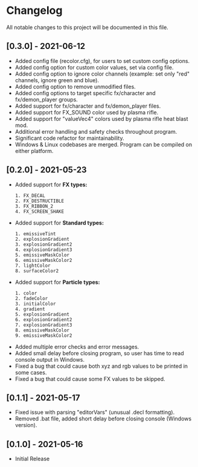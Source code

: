 # Changelog
All notable changes to this project will be documented in this file.

## [0.3.0] - 2021-06-12

- Added config file (recolor.cfg), for users to set custom config options.
- Added config option for custom color values, set via config file.
- Added config option to ignore color channels (example: set only "red" channels, ignore green and blue).
- Added config option to remove unmodified files.
- Added config options to target specific fx/character and fx/demon_player groups.
- Added support for fx/character and fx/demon_player files.
- Added support for FX_SOUND color used by plasma rifle.
- Added support for "valueVec4" colors used by plasma rifle heat blast mod.
- Additional error handling and safety checks throughout program.
- Significant code refactor for maintainability.
- Windows & Linux codebases are merged. Program can be compiled on either platform.

## [0.2.0] - 2021-05-23

- Added support for **FX types:** 
  ```
  1. FX_DECAL
  2. FX_DESTRUCTIBLE
  3. FX_RIBBON_2
  4. FX_SCREEN_SHAKE
  ```
- Added support for **Standard types:** 
  ```
  1. emissiveTint
  2. explosionGradient 
  3. explosionGradient2
  4. explosionGradient3
  5. emissiveMaskColor
  6. emissiveMaskColor2
  7. lightColor
  8. surfaceColor2
  ```
- Added support for **Particle types:** 
  ```
  1. color
  2. fadeColor
  3. initialColor
  4. gradient
  5. explosionGradient
  6. explosionGradient2
  7. explosionGradient3
  8. emissiveMaskColor
  9. emissiveMaskColor2
  ```
- Added multiple error checks and error messages.
- Added small delay before closing program, so user has time to read console output in Windows.
- Fixed a bug that could cause both xyz and rgb values to be printed in some cases.
- Fixed a bug that could cause some FX values to be skipped.

## [0.1.1] - 2021-05-17

- Fixed issue with parsing "editorVars" (unusual .decl formatting).
- Removed .bat file, added short delay before closing console (Windows version).

## [0.1.0] - 2021-05-16

- Initial Release
